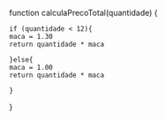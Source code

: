 
function calculaPrecoTotal(quantidade) {
   
    if (quantidade < 12){
    maca = 1.30
    return quantidade * maca
    
    }else{
    maca = 1.00
    return quantidade * maca
    
    }
}    
```